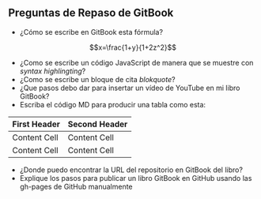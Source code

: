 ## Preguntas de Repaso de GitBook

* ¿Cómo se escribe en GitBook esta fórmula?

$$x=\frac{1+y}{1+2z^2}$$

* ¿Como se escribe un código JavaScript de manera que se muestre con *syntax highlingting*?
* ¿Como se escribe un bloque de cita *blokquote*?
* ¿Que pasos debo dar para insertar un vídeo de YouTube en mi libro GitBook?
* Escriba el código MD para producir una tabla como esta:

| First Header  | Second Header |
| ------------- | ------------- |
| Content Cell  | Content Cell  |
| Content Cell  | Content Cell  |

* ¿Donde puedo encontrar la URL del repositorio en GitBook del libro?
* Explique los pasos para publicar un libro GitBook en GitHub usando las gh-pages de GitHub manualmente
